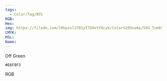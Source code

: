 ```yaml
---
tags:
  - Color/Tag/NTC
RGB:
Hex:
img: https://filedn.com/l0hpzxl1f01yT7GHxtF8cyk/Color%20Snake/SVG_Tumb%20Mass%20No%20Name/E6F8F3.svg
CMYK:
HSL:
Name:
---
```

Off Green
```palette
#E6F8F3
```
RGB
